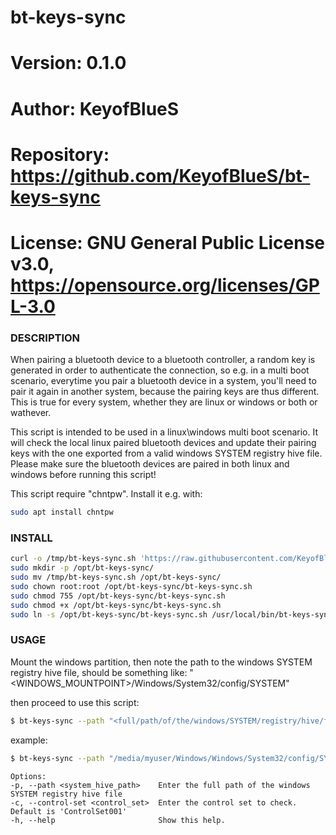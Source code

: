 # bt-keys-sync

# Version:    0.1.0
# Author:     KeyofBlueS
# Repository: https://github.com/KeyofBlueS/bt-keys-sync
# License:    GNU General Public License v3.0, https://opensource.org/licenses/GPL-3.0

### DESCRIPTION
When pairing a bluetooth device to a bluetooth controller, a random key is generated in order to authenticate the connection, so e.g. in a multi boot scenario, everytime you pair a bluetooth device in a system, you'll need to pair it again in another system, because the pairing keys are thus different.
This is true for every system, whether they are linux or windows or both or wathever.

This script is intended to be used in a linux\windows multi boot scenario. It will check the local linux paired bluetooth devices and update their pairing keys with the one exported from a valid windows SYSTEM registry hive file.
Please make sure the bluetooth devices are paired in both linux and windows before running this script!

This script require "chntpw". Install it e.g. with:
```sh
sudo apt install chntpw
```
### INSTALL
```sh
curl -o /tmp/bt-keys-sync.sh 'https://raw.githubusercontent.com/KeyofBlueS/bt-keys-sync/master/bt-keys-sync.sh'
sudo mkdir -p /opt/bt-keys-sync/
sudo mv /tmp/bt-keys-sync.sh /opt/bt-keys-sync/
sudo chown root:root /opt/bt-keys-sync/bt-keys-sync.sh
sudo chmod 755 /opt/bt-keys-sync/bt-keys-sync.sh
sudo chmod +x /opt/bt-keys-sync/bt-keys-sync.sh
sudo ln -s /opt/bt-keys-sync/bt-keys-sync.sh /usr/local/bin/bt-keys-sync
```

### USAGE
Mount the windows partition, then note the path to the windows SYSTEM registry hive file, should be something like:
\"<WINDOWS_MOUNTPOINT>/Windows/System32/config/SYSTEM\"

then proceed to use this script:
```sh
$ bt-keys-sync --path "<full/path/of/the/windows/SYSTEM/registry/hive/file>"
```
example:
```sh
$ bt-keys-sync --path "/media/myuser/Windows/Windows/System32/config/SYSTEM"
```
```
Options:
-p, --path <system_hive_path>    Enter the full path of the windows SYSTEM registry hive file
-c, --control-set <control_set>  Enter the control set to check. Default is 'ControlSet001'
-h, --help                       Show this help.
```
